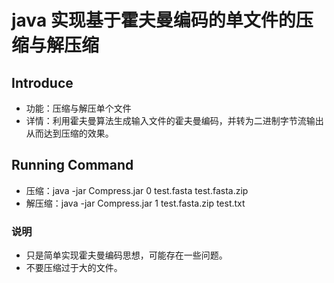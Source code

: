 # java 实现基于霍夫曼编码的单文件的压缩与解压缩
## Introduce
* 功能：压缩与解压单个文件
* 详情：利用霍夫曼算法生成输入文件的霍夫曼编码，并转为二进制字节流输出从而达到压缩的效果。

## Running Command
* 压缩：java -jar Compress.jar 0 test.fasta test.fasta.zip
* 解压缩：java -jar Compress.jar 1 test.fasta.zip test.txt

### 说明
* 只是简单实现霍夫曼编码思想，可能存在一些问题。
* 不要压缩过于大的文件。
